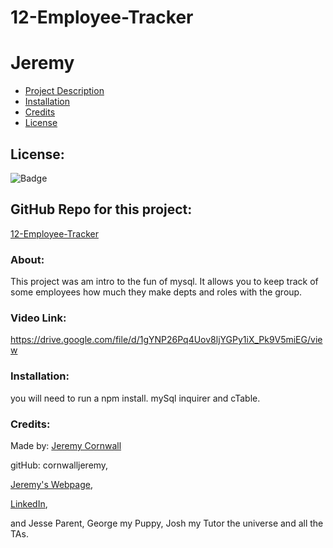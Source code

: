 # **12-Employee-Tracker**
  # Jeremy

  * [Project Description](#about)
  * [Installation](#installation)
  * [Credits](#credits)
  * [License](#license)
  
  ## License: 
  ![Badge](https://img.shields.io/badge/License-Bat_Signal-red)
  
  ## GitHub Repo for this project:
  [12-Employee-Tracker](https://github.com/cornwalljeremy/12-Employee-Tracker)

  ### About:
  This project was am intro to the fun of mysql. It allows you to keep track of some employees how much they make depts and roles with the group. 

  ### Video Link:
  https://drive.google.com/file/d/1gYNP26Pq4Uov8ljYGPy1iX_Pk9V5miEG/view

  ### Installation:
  you will need to run a npm install. mySql inquirer and cTable. 

  ### Credits:
  Made by: 
  [Jeremy Cornwall](cornwall.jeremy@gmail.com)

  gitHub: cornwalljeremy,

  [Jeremy's Webpage](https://cornwalljeremy.github.io/cornwall-portfolio),

  [LinkedIn](https://www.linkedin.com/in/jeremy-cornwall-a9698448/),

   and Jesse Parent, George my Puppy, Josh my Tutor the universe and all the TAs.  
  
  
  
  
  
  
  


